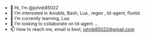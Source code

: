 - 👋 Hi, I’m @johnb85022
- 👀 I’m interested in Anisble, Bash, Lua , regex , td-agent, fluntd. 
- 🌱 I’m currently learning, Lua. 
- 💞️ I’m looking to collaborate on td-agent ...
- 📫 How to reach me, email is best, johnb85022@gmail.com

<!---
johnb85022/johnb85022 is a ✨ special ✨ repository because its `README.md` (this file) appears on your GitHub profile.
You can click the Preview link to take a look at your changes.
--->
